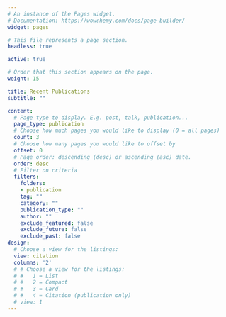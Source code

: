 ```yaml
---
# An instance of the Pages widget.
# Documentation: https://wowchemy.com/docs/page-builder/
widget: pages

# This file represents a page section.
headless: true

active: true

# Order that this section appears on the page.
weight: 15

title: Recent Publications
subtitle: ""

content:
  # Page type to display. E.g. post, talk, publication...
  page_type: publication
  # Choose how much pages you would like to display (0 = all pages)
  count: 3
  # Choose how many pages you would like to offset by
  offset: 0
  # Page order: descending (desc) or ascending (asc) date.
  order: desc
  # Filter on criteria
  filters:
    folders:
    - publication
    tag: ""
    category: ""
    publication_type: ""
    author: ""
    exclude_featured: false
    exclude_future: false
    exclude_past: false
design:
  # Choose a view for the listings:
  view: citation
  columns: '2'
  # # Choose a view for the listings:
  # #   1 = List
  # #   2 = Compact
  # #   3 = Card
  # #   4 = Citation (publication only)
  # view: 1
---
```




<!-- {{% callout note %}}
[See all publications >](./publication/)
{{% /callout %}} -->